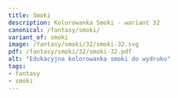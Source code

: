 ```yaml
---
title: Smoki
description: Kolorowanka Smoki - wariant 32
canonical: /fantasy/smoki/
variant_of: smoki
image: /fantasy/smoki/32/smoki-32.svg
pdf: /fantasy/smoki/32/smoki-32.pdf
alt: "Edukacyjna kolorowanka smoki do wydruku"
tags:
- fantasy
- smoki
---
```

